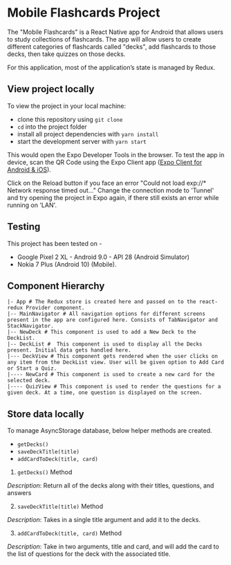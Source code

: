 # Mobile Flashcards Project

The "Mobile Flashcards" is a React Native app for Android that allows users to study collections of flashcards. The app will allow users to create different categories of flashcards called "decks", add flashcards to those decks, then take quizzes on those decks.

For this application, most of the application’s state is managed by Redux. 


## View project locally

To view the project in your local machine:

* clone this repository using `git clone `
* `cd` into the project folder
* install all project dependencies with `yarn install`
* start the development server with `yarn start`

This would open the Expo Developer Tools in the browser. To test the app in device, scan the QR Code using the Expo Client app ([Expo Client for Android & iOS](https://expo.io/tools#client)).

Click on the Reload button if you face an error "Could not load exp://* Network response timed out..."
Change the connection mode to 'Tunnel' and try opening the project in Expo again, if there still exists an error while running on 'LAN'.

## Testing

This project has been tested on - 

* Google Pixel 2 XL - Android 9.0 - API 28 (Android Simulator)
* Nokia 7 Plus (Android 10) (Mobile).

## Component Hierarchy

```
|- App # The Redux store is created here and passed on to the react-redux Provider component.
|-- MainNavigator # All navigation options for different screens present in the app are configured here. Consists of TabNavigator and StackNavigator.
|-- NewDeck # This component is used to add a New Deck to the DeckList.
|-- DeckList #  This component is used to display all the Decks present. Initial data gets handled here.
|--- DeckView # This component gets rendered when the user clicks on any item from the DeckList view. User will be given option to Add Card or Start a Quiz.
|---- NewCard # This component is used to create a new card for the selected deck.
|---- QuizView # This component is used to render the questions for a given deck. At a time, one question is displayed on the screen.
```

## Store data locally

To manage AsyncStorage database, below helper methods are created.

* `getDecks()`
* `saveDeckTitle(title)`
* `addCardToDeck(title, card)`

1) `getDecks()` Method

*Description*: Return all of the decks along with their titles, questions, and answers

2) `saveDeckTitle(title)` Method

*Description*: Takes in a single title argument and add it to the decks. 

3) `addCardToDeck(title, card)` Method

*Description*: Take in two arguments, title and card, and will add the card to the list of questions for the deck with the associated title. 
